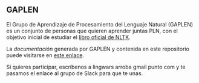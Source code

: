 ## GAPLEN

El Grupo de Aprendizaje de Procesamiento del Lenguaje Natural (GAPLEN) es un conjunto de personas que quieren aprender juntas PLN, con el objetivo inicial de estudiar el [libro oficial de NLTK](http://www.nltk.org/book/).

La *documentación* generada por GAPLEN y contenida en este repositorio puede visitarse en [este enlace](http://gaplen.readthedocs.io/es/latest/).

Si quieres participar, escríbenos a lingwars arroba gmail punto com y te pasamos el enlace al grupo de Slack para que te unas.